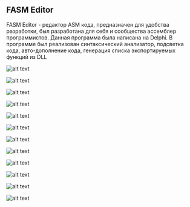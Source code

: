 ## FASM Editor
FASM Editor - редактор ASM кода, предназначен для удобства разработки, 
был разработана для себя и сообщества ассемблер программистов. 
Данная программа была написана на Delphi. 
В программе был реализован синтаксический анализатор, 
подсветка кода, авто-дополнение кода, 
генерация списка экспортируемых функций из DLL

![alt text](Img/ScreenShot/1.png)

![alt text](Img/ScreenShot/2.png)

![alt text](Img/ScreenShot/3.png)

![alt text](Img/ScreenShot/4.png)

![alt text](Img/ScreenShot/5.png)

![alt text](Img/ScreenShot/6.png)

![alt text](Img/ScreenShot/7.png)

![alt text](Img/ScreenShot/8.png)

![alt text](Img/ScreenShot/9.png)

![alt text](Img/ScreenShot/11.png)

![alt text](Img/ScreenShot/12.png)

![alt text](Img/ScreenShot/10.png)
